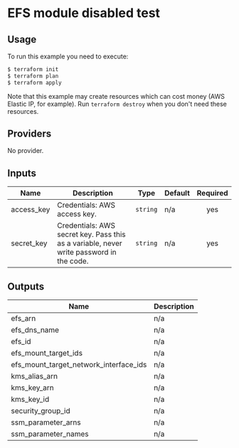 # EFS module disabled test

## Usage

To run this example you need to execute:

```bash
$ terraform init
$ terraform plan
$ terraform apply
```

Note that this example may create resources which can cost money (AWS Elastic IP, for example). Run `terraform destroy` when you don't need these resources.

<!-- BEGINNING OF PRE-COMMIT-TERRAFORM DOCS HOOK -->
## Providers

No provider.

## Inputs

| Name | Description | Type | Default | Required |
|------|-------------|------|---------|:-----:|
| access\_key | Credentials: AWS access key. | `string` | n/a | yes |
| secret\_key | Credentials: AWS secret key. Pass this as a variable, never write password in the code. | `string` | n/a | yes |

## Outputs

| Name | Description |
|------|-------------|
| efs\_arn | n/a |
| efs\_dns\_name | n/a |
| efs\_id | n/a |
| efs\_mount\_target\_ids | n/a |
| efs\_mount\_target\_network\_interface\_ids | n/a |
| kms\_alias\_arn | n/a |
| kms\_key\_arn | n/a |
| kms\_key\_id | n/a |
| security\_group\_id | n/a |
| ssm\_parameter\_arns | n/a |
| ssm\_parameter\_names | n/a |

<!-- END OF PRE-COMMIT-TERRAFORM DOCS HOOK -->
